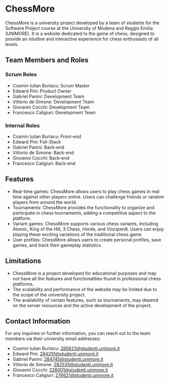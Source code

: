 # ChessMore

ChessMore is a university project developed by a team of students for the Software Project course at the University of Modena and Reggio Emilia (UNIMORE). It is a website dedicated to the game of chess, designed to provide an intuitive and interactive experience for chess enthusiasts of all levels.

## Team Members and Roles

### Scrum Roles
- Cosmin Iulian Burlacu: Scrum Master
- Edward Pini: Product Owner
- Gabriel Panini: Development Team
- Vittorio de Simone: Development Team
- Giovanni Cocchi: Development Team
- Francesco Caligiuri: Development Team

### Internal Roles
- Cosmin Iulian Burlacu: Front-end
- Edward Pini: Full-Stack
- Gabriel Panini: Back-end
- Vittorio de Simone: Back-end
- Giovanni Cocchi: Back-end
- Francesco Caligiuri: Back-end

## Features

- Real-time games: ChessMore allows users to play chess games in real time against other players online. Users can challenge friends or random players from around the world.
- Tournaments: ChessMore provides the functionality to organize and participate in chess tournaments, adding a competitive aspect to the platform.
- Variant games: ChessMore supports various chess variants, including Atomic, King of the Hill, 3 Chess, Horde, and Vinciperdi. Users can enjoy playing these exciting variations of the traditional chess game.
- User profiles: ChessMore allows users to create personal profiles, save games, and track their gameplay statistics.

## Limitations

- ChessMore is a project developed for educational purposes and may not have all the features and functionalities found in professional chess platforms.
- The scalability and performance of the website may be limited due to the scope of the university project.
- The availability of certain features, such as tournaments, may depend on the server resources and the active development of the project.

## Contact Information

For any inquiries or further information, you can reach out to the team members via their university email addresses:

- Cosmin Iulian Burlacu: 285623@studenti.unimore.it
- Edward Pini: 284291@studenti.unimore.it
- Gabriel Panini: 284745@studenti.unimore.it
- Vittorio de Simone: 282535@studenti.unimore.it
- Giovanni Cocchi: 228001@studenti.unimore.it
- Francesco Caligiuri: 276621@studenti.unimore.it
